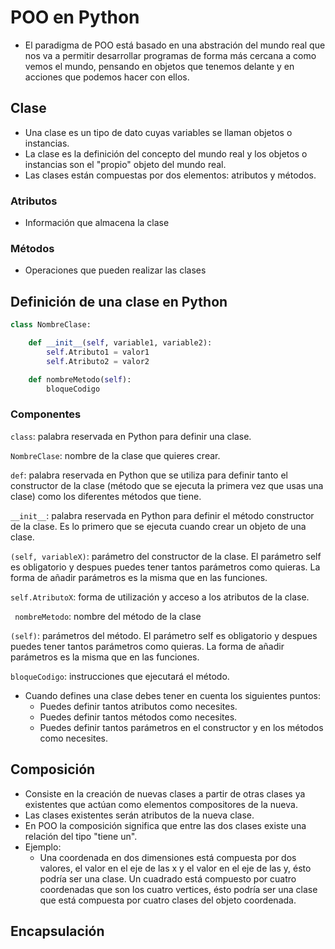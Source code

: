 # POO en Python
 
- El paradigma de POO está basado en una abstración del mundo real que nos va a permitir desarrollar programas de forma más cercana a como vemos el mundo, pensando en objetos que tenemos delante y en acciones que podemos hacer con ellos.

## Clase

- Una clase es un tipo de dato cuyas variables se llaman objetos o instancias.
- La clase es la definición del concepto del mundo real y los objetos o instancias son el "propio" objeto del mundo real.
- Las clases están compuestas por dos elementos: atributos y métodos.

### Atributos
- Información que almacena la clase

### Métodos
- Operaciones que pueden realizar las clases

## Definición de una clase en Python

```Python
class NombreClase:

    def __init__(self, variable1, variable2):
        self.Atributo1 = valor1
        self.Atributo2 = valor2

    def nombreMetodo(self):
        bloqueCodigo
```
### Componentes

```class```: palabra reservada en Python para definir una clase.

```NombreClase```: nombre de la clase que quieres crear.

```def```: palabra reservada en Python que se utiliza para definir tanto el constructor de la clase (método que se ejecuta la primera vez que usas una clase) como los diferentes métodos que tiene.

```__init__```: palabra reservada en Python para definir el método constructor de la clase.  Es lo primero que se ejecuta cuando crear un objeto de una clase.

```(self, variableX)```: parámetro del constructor de la clase.  El parámetro self es obligatorio y despues puedes tener tantos parámetros como quieras.  La forma de añadir parámetros es la misma que en las funciones.

```self.AtributoX```: forma de utilización y acceso a los atributos de la clase.

``` nombreMetodo```: nombre del método de la clase

```(self)```: parámetros del método. El parámetro self es obligatorio y despues puedes tener tantos parámetros como quieras.  La forma de añadir parámetros es la misma que en las funciones.

```bloqueCodigo```: instrucciones que ejecutará el método.

- Cuando defines una clase debes tener en cuenta los siguientes puntos:
    - Puedes definir tantos atributos como necesites.
    - Puedes definir tantos métodos como necesites.
    - Puedes definir tantos parámetros en el constructor y en los métodos como necesites.

## Composición
- Consiste en la creación de nuevas clases a partir de otras clases ya existentes que actúan como elementos compositores de la nueva.
- Las clases existentes serán atributos de la nueva clase.
- En POO la composición significa que entre las dos clases existe una relación del tipo "tiene un".
- Ejemplo:
    - Una coordenada en dos dimensiones está compuesta por dos valores, el valor en el eje de las x y el valor en el eje de las y, ésto podría ser una clase. Un cuadrado está compuesto por cuatro coordenadas que son los cuatro vertices, ésto podría ser una clase que está compuesta por cuatro clases del objeto coordenada.

## Encapsulación
